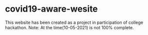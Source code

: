 # covid19-aware-wesite
This website has been created as a project in participation of college hackathon. Note: At the time(10-05-2021)  is not 100% complete. 
